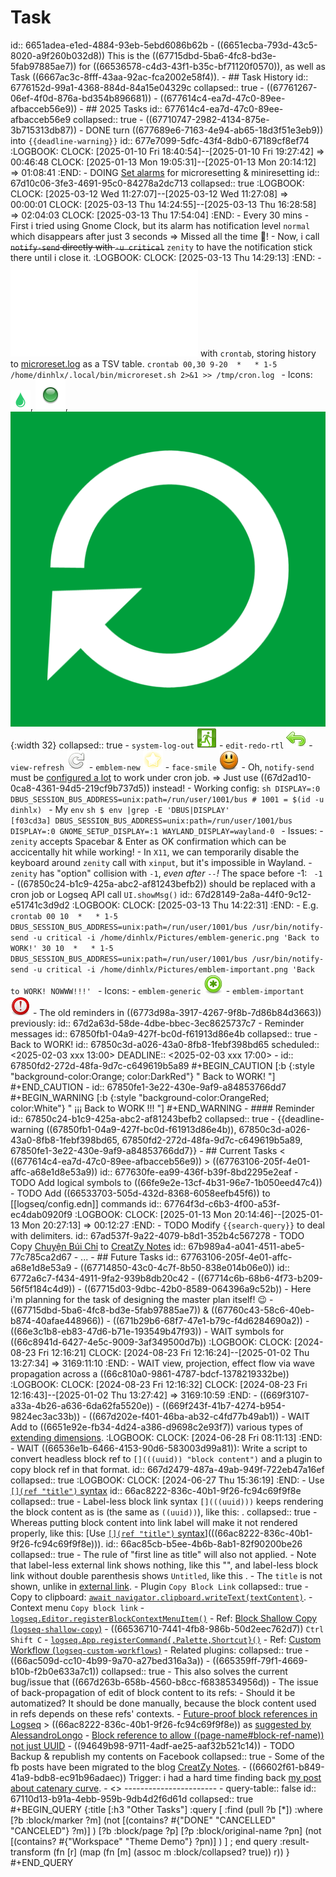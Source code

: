 # Task
id:: 6651adea-e1ed-4884-93eb-5ebd6086b62b
	- ((6651ecba-793d-43c5-8020-a9f260b032d8)) This is the ((67715dbd-5ba6-4fc8-bd3e-5fab97885ae7)) for ((66536578-c4d3-43f1-b35c-bf71120f0570)), as well as Task ((6667ac3c-8fff-43aa-92ac-fca2002e58f4)).
	- ## Task History
	  id:: 6776152d-99a1-4368-884d-84a15e04329c
	  collapsed:: true
		- ((67761267-06ef-4f0d-876a-bd354b896681))
		- ((677614c4-ea7d-47c0-89ee-afbacceb56e9))
	- ## 2025 Tasks
	  id:: 677614c4-ea7d-47c0-89ee-afbacceb56e9
	  collapsed:: true
		- ((67710747-2982-4134-875e-3b715313db87))
		- DONE turn ((677689e6-7163-4e94-ab65-18d3f51e3eb9)) into `{{deadline-warning}}`
		  id:: 677e7099-5dfc-43f4-8db0-67189cf8ef74
		  :LOGBOOK:
		  CLOCK: [2025-01-10 Fri 18:40:54]--[2025-01-10 Fri 19:27:42] =>  00:46:48
		  CLOCK: [2025-01-13 Mon 19:05:31]--[2025-01-13 Mon 20:14:12] =>  01:08:41
		  :END:
		- DOING [Set alarms](((67d102f2-8eb1-440f-8981-abe4d0f1993e))) for microresetting & miniresetting
		  id:: 67d10c06-3fe3-4691-95c0-84278a2dc713
		  collapsed:: true
		  :LOGBOOK:
		  CLOCK: [2025-03-12 Wed 11:27:07]--[2025-03-12 Wed 11:27:08] =>  00:00:01
		  CLOCK: [2025-03-13 Thu 14:24:55]--[2025-03-13 Thu 16:28:58] =>  02:04:03
		  CLOCK: [2025-03-13 Thu 17:54:04]
		  :END:
			- Every 30 mins
			- First i tried using Gnome Clock, but its alarm has notification level `normal` which disappears after just 3 seconds ⇒ Missed all the time 🙁!
			- Now, i call ~~`notify-send` directly with `-u critical`~~ `zenity` to have the notification stick there until i close it.
			  :LOGBOOK:
			  CLOCK: [2025-03-13 Thu 14:29:13]
			  :END:
				- ![microreset.sh](../assets/Linux/scripts/microreset.sh) with `crontab`, storing history to [microreset.log](../assets/Will/microreset.log) as a TSV table.
				  ```crontab
				  00,30 9-20  *   * 1-5 /home/dinhlx/.local/bin/microreset.sh 2>&1 >> /tmp/cron.log
				  ```
				- Icons: ![colors-chromagreen.png](../assets/Will/story/2025-Mar/colors-chromagreen.png), ![user-available.svg](../assets/Will/story/2025-Mar/user-available.svg), ![Power-Restart.png](../assets/Will/story/2025-Mar/Power-Restart.png){:width 32}
				  collapsed:: true
					- `system-log-out` ![system-log-out](../assets/Will/story/2025-Mar/system-log-out.png)
					- `edit-redo-rtl` ![edit-redo-rtl](../assets/Will/story/2025-Mar/edit-redo-rtl.png)
					- `view-refresh` ![view-refresh](../assets/Will/story/2025-Mar/view-refresh.png)
					- `emblem-new` ![emblem-new](../assets/Will/story/2025-Mar/emblem-new.png)
					- `face-smile` ![face-smile](../assets/Will/story/2025-Mar/face-smile.png)
				- Oh, `notify-send` must be [configured a lot](https://askubuntu.com/questions/298608/notify-send-doesnt-work-from-crontab) to work under cron job.
				  ⇒ Just use ((67d2ad10-0ca8-4361-94d5-219cf9b737d5)) instead!
					- Working config:
					  ```sh
					  DISPLAY=:0
					  DBUS_SESSION_BUS_ADDRESS=unix:path=/run/user/1001/bus
					  # 1001 = $(id -u dinhlx)
					  ```
					- My `env`
					  ```sh
					  $ env |grep -E 'DBUS|DISPLAY'                                                             [f03cd3a]
					  DBUS_SESSION_BUS_ADDRESS=unix:path=/run/user/1001/bus
					  DISPLAY=:0
					  GNOME_SETUP_DISPLAY=:1
					  WAYLAND_DISPLAY=wayland-0
					  ```
					- Issues:
						- `zenity` accepts Spacebar & Enter as OK confirmation which can be accicentally hit while working!
							- In `X11`, we can temporarily disable the keyboard around `zenity` call with `xinput`, but it's impossible in Wayland.
						- `zenity` has "option" collision with `-1`, _even after `--`!_ The space before -1: ` -1`
			- ((67850c24-b1c9-425a-abc2-af81243befb2)) should be replaced with a cron job or Logseq API call `UI.showMsg()`
			  id:: 67d28149-2a8a-44f0-9c12-e51741c3d9d2
			  :LOGBOOK:
			  CLOCK: [2025-03-13 Thu 14:22:31]
			  :END:
				- E.g.
				  ```crontab
				  00 10  *   * 1-5 DBUS_SESSION_BUS_ADDRESS=unix:path=/run/user/1001/bus /usr/bin/notify-send -u critical -i /home/dinhlx/Pictures/emblem-generic.png 'Back to WORK!'
				  30 10  *   * 1-5 DBUS_SESSION_BUS_ADDRESS=unix:path=/run/user/1001/bus /usr/bin/notify-send -u critical -i /home/dinhlx/Pictures/emblem-important.png 'Back to WORK! NOWWW!!!'
				  ```
				- Icons:
					- `emblem-generic` ![system-log-out](../assets/Will/story/2025-Mar/emblem-generic.png)
					- `emblem-important` ![system-log-out](../assets/Will/story/2025-Mar/emblem-important.png)
			- The old reminders in ((6773d98a-3917-4267-9f8b-7d86b84d3663)) previously:
			  id:: 67d2a63d-58de-4dbe-bbec-3ec8625737c7
				- Reminder messages
				  id:: 67850fb1-04a9-427f-bc0d-f61913d86e4b
				  collapsed:: true
					- Back to WORK!
					  id:: 67850c3d-a026-43a0-8fb8-1febf398bd65
					  scheduled:: <2025-02-03 xxx 13:00>
					  DEADLINE:: <2025-02-03 xxx 17:00>
					- id:: 67850fd2-272d-48fa-9d7c-c649619b5a89
					  #+BEGIN_CAUTION
					  [:b {:style "background-color:Orange; color:DarkRed"} " Back to WORK! "]
					  #+END_CAUTION
					- id:: 67850fe1-3e22-430e-9af9-a84853766dd7
					  #+BEGIN_WARNING
					  [:b {:style "background-color:OrangeRed; color:White"} " ¡¡¡ Back to WORK !!! "]
					  #+END_WARNING
				- #### Reminder
				  id:: 67850c24-b1c9-425a-abc2-af81243befb2
				  collapsed:: true
					- {{deadline-warning ((67850fb1-04a9-427f-bc0d-f61913d86e4b)), 67850c3d-a026-43a0-8fb8-1febf398bd65, 67850fd2-272d-48fa-9d7c-c649619b5a89, 67850fe1-3e22-430e-9af9-a84853766dd7}}
	- ## Current Tasks < ((677614c4-ea7d-47c0-89ee-afbacceb56e9)) > ((67763106-205f-4e01-affc-a68e1d8e53a9))
	  id:: 677630fe-ea99-436f-b39f-8bd2295e2eaf
		- TODO Add logical symbols to ((66fe9e2e-13cf-4b31-96e7-1b050eed47c4))
		- TODO Add ((66533703-505d-432d-8368-6058eefb45f6)) to [[logseq/config.edn]] commands
		  id:: 67764f3d-c6b3-4f00-a53f-ec4dab0920f9
		  :LOGBOOK:
		  CLOCK: [2025-01-13 Mon 20:14:46]--[2025-01-13 Mon 20:27:13] =>  00:12:27
		  :END:
		- TODO Modify `{{search-query}}` to deal with delimiters.
		  id:: 67ad537f-9a22-4079-b8d1-352b4c567278
		- TODO Copy [Chuyện Búi Chỉ](https://creatzyitnotes.blogspot.com/2009/11/chuyen-bui-chi.html) to  [CreatZy Notes](https://creatzynotes.blogspot.com/)
		  id:: 67b989a4-a041-4511-abe5-77c785ca2d67
		- ...
	- ## Future Tasks
	  id:: 67763106-205f-4e01-affc-a68e1d8e53a9
		- ((67714850-43c0-4c7f-8b50-838e014b06e0))
		  id:: 6772a6c7-f434-4911-9fa2-939b8db20c42
			- ((67714c6b-68b6-4f73-b209-56f5f184c4d9))
			- ((67715d03-9dbc-42b0-8589-064396a9c52b))
				- Here i'm planning for the task of designing the master plan itself! 😉
			- ((67715dbd-5ba6-4fc8-bd3e-5fab97885ae7)) & ((67760c43-58c6-40eb-b874-40afae448966))
		- ((671b29b6-68f7-47e1-b79c-f4d6284690a2))
		- ((66e3c1b8-eb83-47d6-b71e-193549b47f93))
		- WAIT symbols for ((66c8941d-6427-4e5c-9009-3af349500d7b))
		  :LOGBOOK:
		  CLOCK: [2024-08-23 Fri 12:16:21]
		  CLOCK: [2024-08-23 Fri 12:16:24]--[2025-01-02 Thu 13:27:34] =>  3169:11:10
		  :END:
		- WAIT view, projection, effect flow via wave propagation across a ((66c810a0-9861-4787-bdcf-1378219332be))
		  :LOGBOOK:
		  CLOCK: [2024-08-23 Fri 12:16:32]
		  CLOCK: [2024-08-23 Fri 12:16:43]--[2025-01-02 Thu 13:27:42] =>  3169:10:59
		  :END:
		- ((669f3107-a33a-4b26-a636-6da62fa5520e))
			- ((669f243f-41b7-4274-b954-9824ec3ac33b))
		- ((667d202e-f401-46ba-ab32-c4fd77b49ab1))
			- WAIT Add to ((6651e92e-fb34-4d24-a386-d9698c2e93f7)) various types of [extending dimensions](((667d202e-f401-46ba-ab32-c4fd77b49ab1))).
			  :LOGBOOK:
			  CLOCK: [2024-06-28 Fri 08:11:13]
			  :END:
		- WAIT ((66536e1b-6466-4153-90d6-583003d99a81)): Write a script to convert headless block ref to `[](((uuid)) "block content")` and a plugin to copy block ref in that format.
		  id:: 667d2479-487a-49ab-949f-722eb47a16ef
		  collapsed:: true
		  :LOGBOOK:
		  CLOCK: [2024-06-27 Thu 15:36:19]
		  :END:
			- Use [`[](ref "title")` syntax](https://www.markdownguide.org/basic-syntax/#adding-titles "add a title to a link")
			  id:: 66ac8222-836c-40b1-9f26-fc94c69f9f8e
			  collapsed:: true
				- Label-less block link syntax `[](((uuid)))` keeps rendering the block content as is (the same as `((uuid))`), like this: [](((66ac8222-836c-40b1-9f26-fc94c69f9f8e))).
				  collapsed:: true
					- Whereas putting block content into link label will make it not rendered properly, like this: [Use [`[](ref "title")` syntax](https://www.markdownguide.org/basic-syntax/#adding-titles "add a title to a link")](((66ac8222-836c-40b1-9f26-fc94c69f9f8e))).
					  id:: 66ac85cb-b5ee-4b6b-8ab1-82f90200be26
					  collapsed:: true
						- The rule of "first line as title" will also not applied.
					- Note that label-less external link shows nothing, like this "[](https://www.markdownguide.org/basic-syntax/#adding-titles)", and label-less block link without double parenthesis shows `Untitled`, like this [](66ac8222-836c-40b1-9f26-fc94c69f9f8e "hidden title").
				- The `title` is not shown, unlike in [external link](https://www.markdownguide.org/basic-syntax/#adding-titles "add a title to a link").
			- Plugin `Copy Block Link`
			  collapsed:: true
				- Copy to clipboard: [`await navigator.clipboard.writeText(textContent)`](https://developer.mozilla.org/en-US/docs/Web/API/Clipboard/writeText).
				- Context menu `Copy block link`
					- [`logseq.Editor.registerBlockContextMenuItem()`](https://plugins-doc.logseq.com/logseq/Editor/registerBlockContextMenuItem)
					- Ref: [Block Shallow Copy (`logseq-shallow-copy`)](https://github.com/MateuszMyalski/logseq-plugin-shallow-copy)
				- ((66536710-7441-4fb8-986b-50d2eec762d7)) `Ctrl Shift C`
					- [`logseq.App.registerCommand{,Palette,Shortcut}()`](https://plugins-doc.logseq.com/logseq/App/registerCommand)
					- Ref: [Custom Workflow (`logseq-custom-workflows`)](https://github.com/sawhney17/logseq-custom-workflow-plugin)
			- Related plugins:
			  collapsed:: true
				- ((66ac509d-cc10-4b99-9a70-a27bed316a3a))
			- ((665359ff-79f1-4669-b10b-f2b0e633a7c1))
			  collapsed:: true
				- This also solves the current bug/issue that ((667d263b-658b-4560-b8cc-f6838534956d))
				- The issue of back-propagation of edit of block content to its refs:
					- Should it be automatized? It should be done manually, because the block content used in refs depends on these refs' contexts.
				- [Future-proof block references in Logseq](https://99rabbits.com/future-proof-block-references-in-logseq/) > ((66ac8222-836c-40b1-9f26-fc94c69f9f8e)) as [suggested by AlessandroLongo](https://www.reddit.com/r/logseq/comments/15x0qsv/comment/jx49poz/)
				- [Block reference to allow ((page-name#block-ref-name)) not just UUID](https://discuss.logseq.com/t/block-reference-to-allow-page-name-block-ref-name-not-just-uuid/2746)
			- ((94649b98-9711-4adf-ae25-aaf32b521c14))
		- TODO Backup & republish my contents on Facebook
		  collapsed:: true
			- Some of the fb posts have been migrated to the blog [CreatZy Notes](https://creatzynotes.blogspot.com/).
			- ((66602f61-b849-41a9-bdb8-ec91b96adaec)) Trigger: i had a hard time finding back [my post about catenary curve](https://www.facebook.com/share/p/9LfU1A6Mmxo2KTH3/).
		- <<End Future Tasks>>
		  -----------------------
	- query-table:: false
	  id:: 67110d13-b91a-4ebb-959b-9db4d2f6d61d
	  collapsed:: true
	  #+BEGIN_QUERY
	  {:title [:h3 "Other Tasks"]
	    :query [ 
	    :find (pull ?b [*])
	    :where
	      [?b :block/marker ?m]
	      (not [(contains? #{"DONE" "CANCELLED" "CANCELED"} ?m)] )
	      [?b :block/page ?p]
	      [?p :block/original-name ?pn]
	      (not [(contains? #{"Workspace"  "Theme Demo"} ?pn)] )
	    ] ; end query
	    :result-transform (fn [r] (map (fn [m] (assoc m :block/collapsed? true)) r))
	  }
	  #+END_QUERY